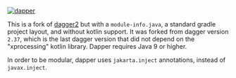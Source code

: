 [![dapper](https://maven-badges.herokuapp.com/maven-central/io.github.jbock-java/dapper/badge.svg?subject=dapper)](https://maven-badges.herokuapp.com/maven-central/io.github.jbock-java/dapper)

This is a fork of [dagger2](https://github.com/google/dagger) but with a `module-info.java`,
a standard gradle project layout, and without kotlin support.
It was forked from dagger version `2.37`, which is the last dagger
version that did not depend on the "xprocessing" kotlin library. Dapper requires Java 9 or higher.

In order to be modular, dapper uses `jakarta.inject` annotations, instead of `javax.inject`.
